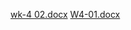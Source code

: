 [wk-4 02.docx](https://github.com/user-attachments/files/18463479/wk-4.02.docx)
[W4-01.docx](https://github.com/user-attachments/files/18463469/W4-01.docx)
